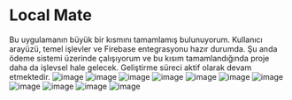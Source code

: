 # Local Mate 
Bu uygulamanın büyük bir kısmını tamamlamış bulunuyorum.
Kullanıcı arayüzü, temel işlevler ve Firebase entegrasyonu hazır durumda.
Şu anda ödeme sistemi üzerinde çalışıyorum ve bu kısım tamamlandığında proje daha da işlevsel hale gelecek.
Geliştirme süreci aktif olarak devam etmektedir.
![image](https://github.com/user-attachments/assets/02c1c127-453c-41cb-a4f1-60f61a83e445)  ![image](https://github.com/user-attachments/assets/b194c175-e819-422e-9a79-25862c6dce95) ![image](https://github.com/user-attachments/assets/6e881c00-17c9-4afe-9513-78caad32a0c3) ![image](https://github.com/user-attachments/assets/af55e68a-b6a8-4640-8443-2eb035bdc8b2) ![image](https://github.com/user-attachments/assets/dcf49984-e12f-4a5d-9bf0-37598c2c2db4) ![image](https://github.com/user-attachments/assets/bf5c0722-ccb2-4af8-a93e-b663ed85a756) ![image](https://github.com/user-attachments/assets/64b28f3b-55e9-47aa-b7f4-297ecef7ef4a) ![image](https://github.com/user-attachments/assets/cd59e041-d55b-4d62-9250-972094699850) ![image](https://github.com/user-attachments/assets/605a1c23-c33a-4129-8346-ab1dbfc1fa5c) ![image](https://github.com/user-attachments/assets/be817cb5-f7ec-478b-b740-63d521e2cc1f) ![image](https://github.com/user-attachments/assets/cf7324f5-268f-449f-9863-37348148d7bf)












